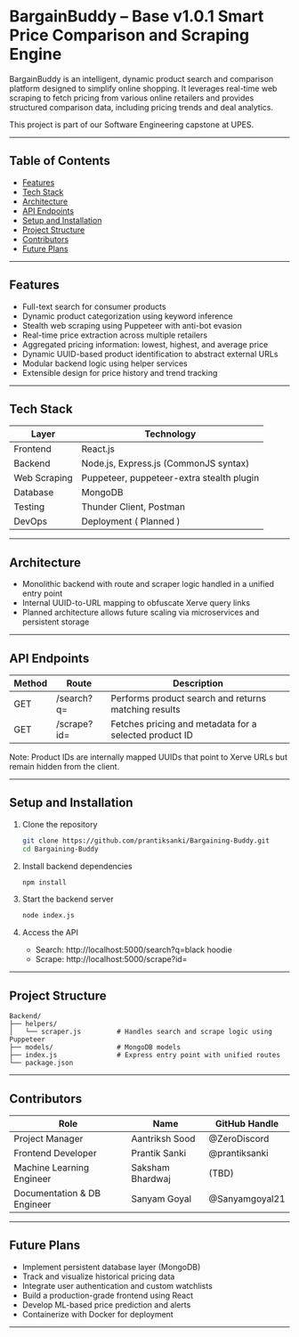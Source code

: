 # BargainBuddy – Base v1.0.1 Smart Price Comparison and Scraping Engine

BargainBuddy is an intelligent, dynamic product search and comparison platform designed to simplify online shopping. It leverages real-time web scraping to fetch pricing from various online retailers and provides structured comparison data, including pricing trends and deal analytics.

This project is part of our Software Engineering capstone at UPES.

---

## Table of Contents

- [Features](#features)
- [Tech Stack](#tech-stack)
- [Architecture](#architecture)
- [API Endpoints](#api-endpoints)
- [Setup and Installation](#setup-and-installation)
- [Project Structure](#project-structure)
- [Contributors](#contributors)
- [Future Plans](#future-plans)

---

## Features

- Full-text search for consumer products
- Dynamic product categorization using keyword inference
- Stealth web scraping using Puppeteer with anti-bot evasion
- Real-time price extraction across multiple retailers
- Aggregated pricing information: lowest, highest, and average price
- Dynamic UUID-based product identification to abstract external URLs
- Modular backend logic using helper services
- Extensible design for price history and trend tracking

---

## Tech Stack

| Layer        | Technology                                |
|--------------|-------------------------------------------|
| Frontend     | React.js                                  |
| Backend      | Node.js, Express.js (CommonJS syntax)     |
| Web Scraping | Puppeteer, puppeteer-extra stealth plugin |
| Database     | MongoDB                                   |
| Testing      | Thunder Client, Postman                   |
| DevOps       | Deployment ( Planned )                    |

---

## Architecture

- Monolithic backend with route and scraper logic handled in a unified entry point
- Internal UUID-to-URL mapping to obfuscate Xerve query links
- Planned architecture allows future scaling via microservices and persistent storage

---

## API Endpoints

| Method | Route             | Description                                                |
|--------|-------------------|------------------------------------------------------------|
| GET    | /search?q=        | Performs product search and returns matching results       |
| GET    | /scrape?id=       | Fetches pricing and metadata for a selected product ID     |

Note: Product IDs are internally mapped UUIDs that point to Xerve URLs but remain hidden from the client.

---

## Setup and Installation

1. Clone the repository

   ```bash
   git clone https://github.com/prantiksanki/Bargaining-Buddy.git
   cd Bargaining-Buddy
   ```

2. Install backend dependencies

   ```bash
   npm install
   ```

3. Start the backend server

   ```bash
   node index.js
   ```

4. Access the API

   - Search: http://localhost:5000/search?q=black hoodie
   - Scrape: http://localhost:5000/scrape?id=<uuid-from-search>

---

## Project Structure

```
Backend/
├── helpers/
│   └── scraper.js         # Handles search and scrape logic using Puppeteer
├── models/                # MongoDB models
├── index.js               # Express entry point with unified routes
└── package.json
```

---

## Contributors

| Role                          | Name               | GitHub Handle      |
|------------------------------|--------------------|--------------------|
| Project Manager              | Aantriksh Sood     | @ZeroDiscord       |
| Frontend Developer           | Prantik Sanki      | @prantiksanki      |
| Machine Learning Engineer    | Saksham Bhardwaj   | (TBD)              |
| Documentation & DB Engineer  | Sanyam Goyal       | @Sanyamgoyal21     |

---

## Future Plans

- Implement persistent database layer (MongoDB)
- Track and visualize historical pricing data
- Integrate user authentication and custom watchlists
- Build a production-grade frontend using React
- Develop ML-based price prediction and alerts
- Containerize with Docker for deployment

---
